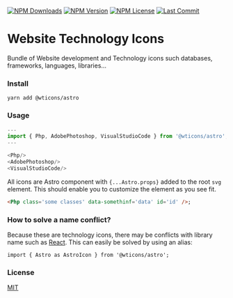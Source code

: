 [![NPM Downloads](https://img.shields.io/npm/dm/@wticons/astro?style=for-the-badge)](https://www.npmjs.com/package/@wticons/astro)
[![NPM Version](https://img.shields.io/npm/v/@wticons/astro?style=for-the-badge)](https://www.npmjs.com/package/@wticons/astro)
[![NPM License](https://img.shields.io/npm/l/@wticons/astro?style=for-the-badge)](https://github.com/OzzyCzech/wticons/blob/main/LICENSE)
[![Last Commit](https://img.shields.io/github/last-commit/OzzyCzech/wticons?style=for-the-badge)](https://github.com/OzzyCzech/wticons/commit/main)

# Website Technology Icons

Bundle of Website development and Technology icons such databases, frameworks, languages, libraries…

### Install

```shell
yarn add @wticons/astro
```

### Usage

```javascript
---
import { Php, AdobePhotoshop, VisualStudioCode } from '@wticons/astro'; 
---

<Php/>
<AdobePhotoshop/>
<VisualStudioCode/>
```

All icons are Astro component with `{...Astro.props}` added to the root `svg` element.
This should enable you to customize the element as you see fit.

```html
<Php class='some classes' data-somethinf='data' id='id' />;
```

### How to solve a name conflict?

Because these are technology icons, there may be conflicts with library name such as [React](https://reactjs.org/).
This can easily be solved by using an alias:

```javascriptc
import { Astro as AstroIcon } from '@wticons/astro';
```

### License

[MIT](../../LICENSE)